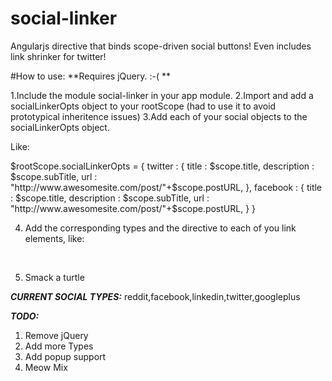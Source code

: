 social-linker
=============

Angularjs directive that binds scope-driven social buttons! Even includes link shrinker for twitter!



#How to use:
**Requires jQuery. :-( **

 1.Include the module social-linker in your app module.
 2.Import and add a socialLinkerOpts object to your rootScope (had to use it to avoid prototypical inheritence issues)
 3.Add each of your social objects to the socialLinkerOpts object.

 Like:

 $rootScope.socialLinkerOpts = {
 twitter : {
 title : $scope.title,
 description : $scope.subTitle,
 url : "http://www.awesomesite.com/post/"+$scope.postURL,
 },
 facebook : {
 title : $scope.title,
 description : $scope.subTitle,
 url : "http://www.awesomesite.com/post/"+$scope.postURL,
 }
 }

4. Add the corresponding types and the directive to each of you link elements, like:

 <a social-linker social-linker-type="twitter"></a>  
 <a social-linker social-linker-type="facebook"></a>  

5. Smack a turtle


***CURRENT SOCIAL TYPES:***
reddit,facebook,linkedin,twitter,googleplus

***TODO:***

 1. Remove jQuery
 2. Add more Types
 3. Add popup support
 4. Meow Mix
